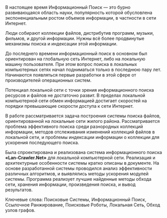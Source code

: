 В настоящее время Информационный Поиск — это бурно развивающаяся область науки, популярность которой обусловлена экспоненциальным ростом объемов информации, в частности в сети Интернет.

Люди собирают коллекции файлов, дистрибутив программ, музыки, фильмов, и другой информации. Нужны всё более продвинутые механизмы поиска и индексации этой информации.

До последнего времени информационный поиск в основном был ориентирован на глобальную сеть Интернет, либо на локальную машину пользователя. При этом вопрос поиска в локальных компьютерных сетях начал подниматься только в последнюю пару лет. Начинаются появляться первые разработки в этой сфере от производителей операционных систем.

Потенциал локальной сети с точки зрения информационного поиска ресурсов и файлов не достаточно развит. В пределах локальной компьютерной сети обмен информацией достигает скоростей на порядки превышающие скорости доступа к сети Интернет.

В работе рассматривается задача построения системы поиска файлов, ориентированной на локальные сети жилого района. Рассматривается проблема эффективного поиска среди разнородных коллекций информации, методов отслеживания изменений коллекций файлов в локальной сети, и проблемы индексации информации о коллекции для ускорения последующего поиска.

Была спроектирована и реализована система информационного поиска **«Lan-Crawler.Net»** для локальной компьютерной сети. Реализация и архитектурные особенности системы кратко описаны в документе. На основе разработанной системы проводился анализ эффективности различных алгоритмов, и выявлялись методы ускорения модулей системы. Программа реализует лучшие найденные методы обхода сети, хранения информации, произведения поиска, и вывод результатов.

Ключевые слова:
Поисковые Системы, Информационный Поиск, Ссылочное Ранжирование, Поисковые Роботы, Локальная Сеть, Обход узлов графов.